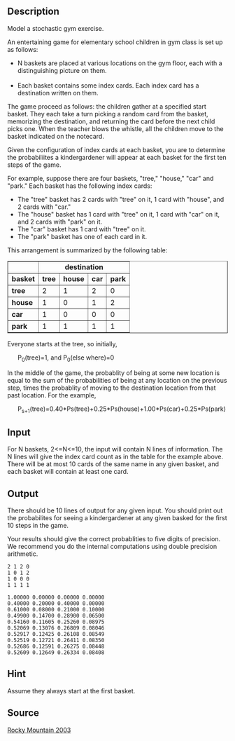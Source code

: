 <h2>Description</h2><p>Model a stochastic gym exercise.
</p>An entertaining game for elementary school children in gym class is set up as follows: 
<ul><li>N baskets are placed at various locations on the gym floor, each with a distinguishing picture on them. </li>
<br><li>Each basket contains some index cards. Each index card has a destination written on them. </li></ul><p>
</p>The game proceed as follows: the children gather at a specified start basket. They each take a turn picking a random card from the basket, memorizing the destination, and returning the card before the next child picks one. When the teacher blows the whistle, all the children move to the basket indicated on the notecard.

Given the configuration of index cards at each basket, you are to determine the probabiliites a kindergardener will appear at each basket for the first ten steps of the game.

For example, suppose there are four baskets, "tree," "house," "car" and "park." Each basket has the following index cards: 
<ul><li>The "tree" basket has 2 cards with "tree" on it, 1 card with "house", and 2 cards with "car." 
<br></li><li>The "house" basket has 1 card with "tree" on it, 1 card with "car" on it, and 2 cards with "park" on it. 
<br></li><li>The "car" basket has 1 card with "tree" on it. 
<br></li><li>The "park" basket has one of each card in it. </li></ul><p>
</p>
This arrangement is summarized by the following table: 
<table border="1"><tbody><tr><td></td><td colspan="4" align="center"><b>destination</b></td></tr><tr><td><b>basket</b></td><td><b>tree</b></td><td><b>house</b></td><td><b>car</b></td><td><b>park</b></td></tr><tr><td><b>tree</b></td><td>2</td><td>1</td><td>2</td><td>0</td></tr><tr><td><b>house</b></td><td>1</td><td>0</td><td>1</td><td>2</td></tr><tr><td><b>car</b></td><td>1</td><td>0</td><td>0</td><td>0</td></tr><tr><td><b>park</b></td><td>1</td><td>1</td><td>1</td><td>1</td></tr></tbody></table><p>
</p>Everyone starts at the tree, so initially, 
<ul>P<sub>0</sub>(tree)=1, and P<sub>0</sub>(else where)=0 </ul><p>
</p>In the middle of the game, the probablity of being at some new location is equal to the sum of the probabilities of being at any location on the previous step, times the probablity of moving to the destination location from that past location. For the example, 
<ul>P<sub>s+1</sub>(tree)=0.40*Ps(tree)+0.25*Ps(house)+1.00*Ps(car)+0.25*Ps(park) </ul><p>
</p><h2>Input</h2><p>For N baskets, 2&lt;=N&lt;=10, the input will contain N lines of information. The N lines will give the index card count as in the table for the example above. There will be at most 10 cards of the same name in any given basket, and each basket will contain at least one card.</p><h2>Output</h2><p>There should be 10 lines of output for any given input. You should print out the probabilites for seeing a kindergardener at any given basked for the first 10 steps in the game.
</p>
Your results should give the correct probablities to five digits of precision. We recommend you do the internal computations using double precision arithmetic.
<pre><code class="language-input1">2 1 2 0
1 0 1 2
1 0 0 0
1 1 1 1
</code></pre><pre><code class="language-output1">1.00000 0.00000 0.00000 0.00000
0.40000 0.20000 0.40000 0.00000
0.61000 0.08000 0.21000 0.10000
0.49900 0.14700 0.28900 0.06500
0.54160 0.11605 0.25260 0.08975
0.52069 0.13076 0.26809 0.08046
0.52917 0.12425 0.26108 0.08549
0.52519 0.12721 0.26411 0.08350
0.52686 0.12591 0.26275 0.08448
0.52609 0.12649 0.26334 0.08408
</code></pre><h2>Hint</h2><p>Assume they always start at the first basket.
</p><h2>Source</h2><a href="searchproblem?field=source&amp;key=Rocky+Mountain+2003">Rocky Mountain 2003</a>